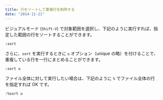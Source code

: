 ```yaml
---
title: 行をソートして重複行を削除する
date: "2014-11-21"
---
```


ビジュアルモード (`Shift-V`) で対象範囲を選択し、下記のように実行すれば、指定した範囲の行をソートすることができます。

```
:sort
```

さらに、`sort` を実行するときに `u` オプション（unique の略）を付けることで、重複している行を一行にまとめることができます。

```
:sort u
```

ファイル全体に対して実行したい場合は、下記のように `%` でファイル全体の行を指定すれば OK です。

```
:%sort u
```

